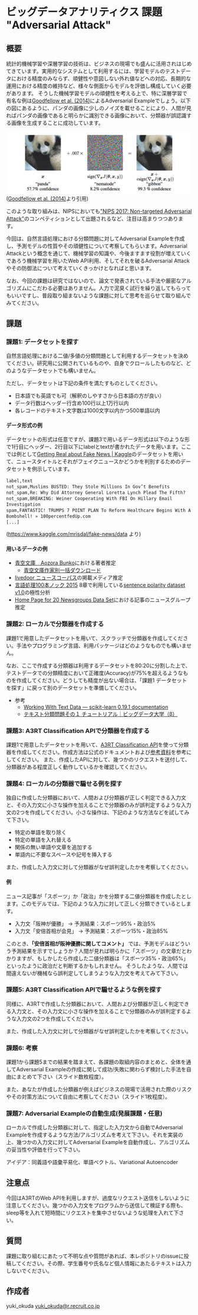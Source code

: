 # ビッグデータアナリティクス 課題 "Adversarial Attack"
## 概要

統計的機械学習や深層学習の技術は、ビジネスの現場でも盛んに活用されはじめてきています。実用的なシステムとして利用するには、学習モデルのテストデータにおける精度のみならず、頑健性や意図しない外れ値などへの対応、長期的な運用における精度の維持など、様々な側面からモデルを評価し構成していく必要があります。
そうした機械学習モデルの頑健性を考える上で、特に深層学習で有名な例は[Goodfellow et al. (2014)](https://arxiv.org/abs/1412.6572)によるAdversarial Exampleでしょう。以下の図にあるように、パンダの画像に少しのノイズを載せることにより、人間が見ればパンダの画像であると明らかに識別できる画像において、分類器が誤認識する画像を生成することに成功しています。

![img/goodfellow.png](img/goodfellow.png)
([Goodfellow et al. (2014)](https://arxiv.org/abs/1412.6572)より引用)

このような取り組みは、NIPSにおいても["NIPS 2017: Non-targeted Adversarial Attack"](https://www.kaggle.com/c/nips-2017-non-targeted-adversarial-attack)のコンペティションとして出題されるなど、注目は高まりつつあります。

今回は、自然言語処理における分類問題に対してAdversarial Exampleを作成し、予測モデルの性質やその頑健性について考察してもらいます。Adversarial Attackという概念を通じて、機械学習の知識や、今後ますます役割が増えていくであろう機械学習を用いたWeb API利用、そしてそれを破るAdversarial Attackやその防御法について考えていくきっかけとなればと思います。

なお、今回の課題は研究ではないので、論文で発表されている手法や厳密なアルゴリズムにこだわる必要はありません。人力で泥臭く試行を繰り返してもらってもいいですし、普段取り組まないような課題に対して思考を巡らせて取り組んでみてください。

## 課題
### 課題1: データセットを探す

自然言語処理における二値/多値の分類問題として利用するデータセットを決めてください。研究用に公開されているものや、自身でクロールしたものなど、どのようなデータセットでも構いません。

ただし、データセットは下記の条件を満たすものとしてください。

- 日本語でも英語でも可（解釈のしやすさから日本語の方が良い）
- データ行数はヘッダー行含め100行以上1万行以内
- 各レコードのテキスト文字数は1000文字以内かつ500単語以内

#### データ形式の例
データセットの形式は任意ですが、課題3で用いるデータ形式は以下のような形で1行目にヘッダー、2行目以下にlabelとtextが書かれたデータを用います。ここでは例として[Getting Real about Fake News | Kaggle](https://www.kaggle.com/mrisdal/fake-news)のデータセットを用いて、ニュースタイトルとそれがフェイクニュースかどうかを判別するためのデータセットを例示しています。

```
label,text
not_spam,Muslims BUSTED: They Stole Millions In Gov’t Benefits
not_spam,Re: Why Did Attorney General Loretta Lynch Plead The Fifth?
not_spam,BREAKING: Weiner Cooperating With FBI On Hillary Email Investigation
spam,FANTASTIC! TRUMPS 7 POINT PLAN To Reform Healthcare Begins With A Bombshell! » 100percentfedUp.com
[...]
```
(https://www.kaggle.com/mrisdal/fake-news/data より)

#### 用いるデータの例

- [青空文庫　Aozora Bunko](http://www.aozora.gr.jp/)における著者推定
  - [青空文庫作家別一括ダウンロード](http://keison.sakura.ne.jp/)
- [livedoor ニュースコーパス](https://www.rondhuit.com/download.html#ldcc)の掲載メディア推定
- [言語処理100本ノック 2015](http://www.cl.ecei.tohoku.ac.jp/nlp100/) 8章で利用している[sentence polarity dataset v1.0](http://www.cs.cornell.edu/people/pabo/movie-review-data/rt-polaritydata.README.1.0.txt)の極性分析
- [Home Page for 20 Newsgroups Data Set](http://qwone.com/~jason/20Newsgroups/)における記事のニュースグループ推定

### 課題2: ローカルで分類器を作成する

課題1で用意したデータセットを用いて、スクラッチで分類器を作成してください。手法やプログラミング言語、利用パッケージはどのようなものでも構いません。

なお、ここで作成する分類器は利用するデータセットを80:20に分割した上で、テストデータでの分類精度において正確度(Accuracy)が75%を超えるようなものを作成してください。どうしても精度が出ない場合は、「課題1 データセットを探す」に戻って別のデータセットを準備してください。

- 参考
  - [Working With Text Data — scikit-learn 0.19.1 documentation](http://scikit-learn.org/stable/tutorial/text_analytics/working_with_text_data.html)
  - [テキスト分類問題その１ チュートリアル｜ビッグデータ大学（β）](http://universityofbigdata.net/competition/tutorial/5681717746597888)

### 課題3: A3RT Classification APIで分類器を作成する

課題1で用意したデータセットを用いて、[A3RT Classification API](https://a3rt.recruit-tech.co.jp/product/textClassificationAPI/)を使って分類器を作成してください。作成方法は公式のドキュメントおよび[参考資料](doc/A3RT_Usage.pdf)を参考にしてください。
また、作成したAPIに対して、幾つかのリクエストを送付して、分類器がある程度正しく動作しているかを確認してください。

### 課題4: ローカルの分類器で騙せる例を探す

独自に作成した分類器において、人間および分類器が正しく判定できる入力文と、その入力文に小さな操作を加えることで分類器のみが誤判定するような入力文の2つを作成してください。小さな操作は、下記のような方法などを試してみて下さい。

- 特定の単語を取り除く
- 特定の単語を入れ替える
- 関係の無い単語や文章を追加する
- 単語内に不要なスペースや記号を挿入する

また、作成した入力文に対して分類器がなぜ誤判定したかを考察してください。

#### 例

ニュース記事が「スポーツ」か「政治」かを分類する二値分類器を作成したとします。このモデルでは、下記のような入力に対して正しく分類できているとします。

- 入力文「阪神が優勝」 → 予測結果：スポーツ95%・政治5%
- 入力文「安倍首相が会見」 → 予測結果：スポーツ15%・政治85%

このとき、**「安倍首相が阪神優勝に関してコメント」** では、予測モデルはどういう予測結果を示すでしょうか？人間が見れば明らかに「スポーツ」の文章だとわかりますが、もしかしたら作成した二値分類器は「スポーツ35%・政治65%」といったように政治だと判断するかもしれません。
そうしたような、人間では間違えないが機械なら誤判定してしまうような入力文を考えてみて下さい。


### 課題5: A3RT Classification APIで騙せるような例を探す

同様に、A3RTで作成した分類器において、人間および分類器が正しく判定できる入力文と、その入力文に小さな操作を加えることで分類器のみが誤判定するような入力文の2つを作成してください。

また、作成した入力文に対して分類器がなぜ誤判定したかを考察してください。


### 課題6: 考察

課題1から課題5までの結果を踏まえて、各課題の取組内容のまとめと、全体を通してAdversarial Exampleの作成に関して成功/失敗に関わらず検討した手法を自由にまとめて下さい（スライド数枚程度）。

また、あなたが作成した分類器が例えばビジネスの現場で活用された際のリスクやその対策方法について自由に考察してください（スライド1枚程度）。

### 課題7: Adversarial Exampleの自動生成(発展課題・任意)

ローカルで作成した分類器に対して、指定した入力文から自動でAdversarial Exampleを作成するような方法/アルゴリズムを考えて下さい。それを実装の上、幾つかの入力文に対してAdversarial Exampleを自動作成し、アルゴリズムの妥当性や評価を行って下さい。

アイデア：同義語や語彙平易化、単語ベクトル、Variational Autoencoder

## 注意点

今回はA3RTのWeb APIを利用しますが、過度なリクエスト送信をしないように注意してください。幾つかの入力文をプログラムから送信して検証する際も、sleep等を入れて短時間にリクエストを集中させないような処理を入れて下さい。

## 質問

課題に取り組むにあたって不明な点や質問があれば、本レポジトリのissueに投稿してください。その際、学生番号や氏名など個人情報にあたるテキストは入力しないでください。

## 作成者

yuki_okuda <yuki_okuda@r.recruit.co.jp>
